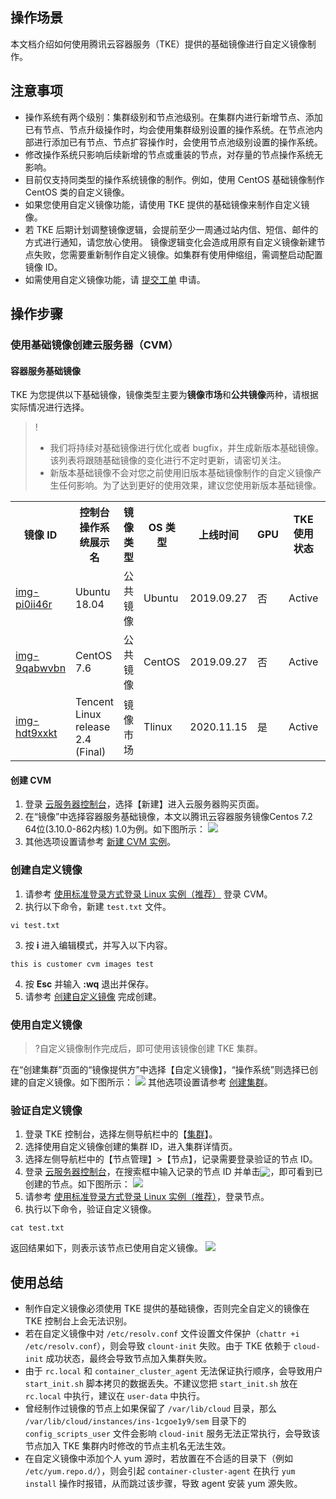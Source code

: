 ## 操作场景
本文档介绍如何使用腾讯云容器服务（TKE）提供的基础镜像进行自定义镜像制作。

## 注意事项
- 操作系统有两个级别：集群级别和节点池级别。在集群内进行新增节点、添加已有节点、节点升级操作时，均会使用集群级别设置的操作系统。在节点池内部进行添加已有节点、节点扩容操作时，会使用节点池级别设置的操作系统。
- 修改操作系统只影响后续新增的节点或重装的节点，对存量的节点操作系统无影响。
- 目前仅支持同类型的操作系统镜像的制作。例如，使用 CentOS 基础镜像制作 CentOS 类的自定义镜像。
- 如果您使用自定义镜像功能，请使用 TKE 提供的基础镜像来制作自定义镜像。
- 若 TKE 后期计划调整镜像逻辑，会提前至少一周通过站内信、短信、邮件的方式进行通知，请您放心使用。
镜像逻辑变化会造成用原有自定义镜像新建节点失败，您需要重新制作自定义镜像。如集群有使用伸缩组，需调整启动配置镜像 ID。
- 如需使用自定义镜像功能，请 [提交工单](https://console.cloud.tencent.com/workorder/category) 申请。


## 操作步骤

### 使用基础镜像创建云服务器（CVM）

#### 容器服务基础镜像

TKE 为您提供以下基础镜像，镜像类型主要为**镜像市场**和**公共镜像**两种，请根据实际情况进行选择。
 >!  
 >- 我们将持续对基础镜像进行优化或者 bugfix，并生成新版本基础镜像。该列表将跟随基础镜像的变化进行不定时更新，请密切关注。
 >- 新版本基础镜像不会对您之前使用旧版本基础镜像制作的自定义镜像产生任何影响。为了达到更好的使用效果，建议您使用新版本基础镜像。

<table>
	<tr>
	<th>镜像 ID </th><th>控制台操作系统展示名</th><th>镜像类型</th><th>OS 类型</th><th>上线时间</th><th>GPU</th><th>TKE 使用状态</th><th>OSName</th><th>备注</th>
	</tr>
	<tr>
	<td><a href="https://console.cloud.tencent.com/cvm/image/detail/8/PUBLIC_IMAGE/img-pi0ii46r"> img-pi0ii46r </a></td>
	<td>Ubuntu 18.04</td>	<td>公共镜像</td>	<td>Ubuntu</td><td>2019.09.27</td>	<td>否</td>	<td>Active</td>
	<td>Ubuntu 18.04.1x86_64</td>
	<td>Ubuntu 18.04.1 公版内核</td>
</tr>
	<tr>
	<td><a href="https://console.cloud.tencent.com/cvm/image/detail/8/PUBLIC_IMAGE/img-9qabwvbn">img-9qabwvbn</a></td>
	<td> CentOS 7.6 </td>	<td>公共镜像</td>	<td>CentOS</td><td>2019.09.27</td>	<td>否</td>	<td>Active</td>
	<td>centos7.6.0_x64</td>
	<td>Centos 7.6 公版内核</td>
</tr>
<tr>
	<td><a href="https://console.cloud.tencent.com/cvm/image/detail?rid=4&id=img-hdt9xxkt">img-hdt9xxkt</a></td>
	<td>Tencent Linux release 2.4 (Final)</td>	<td>镜像市场</td>	<td>Tlinux</td><td>2020.11.15</td><td>是</td>	<td>Active</td>
	<td>tlinux2.4x86_64</td>	<td>Tlinux 公共镜像</td>
</tr>
</table>

#### 创建 CVM
1. 登录 [云服务器控制台](https://console.cloud.tencent.com/cvm/instance)，选择【新建】进入云服务器购买页面。
2. 在“镜像”中选择容器服务基础镜像，本文以腾讯云容器服务镜像Centos 7.2 64位(3.10.0-862内核) 1.0为例。如下图所示：
![](https://main.qcloudimg.com/raw/a53ae34dfe64d4fa30d70d960ab817e6.png)
3. 其他选项设置请参考 [新建 CVM 实例](https://cloud.tencent.com/document/product/213/4855)。


### 创建自定义镜像
1. 请参考 [使用标准登录方式登录 Linux 实例（推荐）](https://cloud.tencent.com/document/product/213/5436) 登录 CVM。
2. 执行以下命令，新建 `test.txt` 文件。
```
vi test.txt
```
3. 按 **i** 进入编辑模式，并写入以下内容。
```
this is customer cvm images test
```
4. 按 **Esc** 并输入 **:wq** 退出并保存。
5. 请参考 [创建自定义镜像](https://cloud.tencent.com/document/product/213/4942) 完成创建。


### 使用自定义镜像
>?自定义镜像制作完成后，即可使用该镜像创建 TKE 集群。
>
在“创建集群”页面的“镜像提供方”中选择【自定义镜像】，“操作系统”则选择已创建的自定义镜像。如下图所示：
![](https://main.qcloudimg.com/raw/53151b87f9b23443e3ef7ba527d3eda2.png)
其他选项设置请参考 [创建集群](https://cloud.tencent.com/document/product/457/32189)。


### 验证自定义镜像
1. 登录 TKE 控制台，选择左侧导航栏中的【[集群](https://console.cloud.tencent.com/tke2/cluster)】。
2. 选择使用自定义镜像创建的集群 ID，进入集群详情页。
3. 选择左侧导航栏中的【节点管理】>【节点】，记录需要登录验证的节点 ID。
4. 登录 [云服务器控制台](https://cloud.tencent.com/product/cvm)，在搜索框中输入记录的节点 ID 并单击<img src="https://main.qcloudimg.com/raw/5244c9e564aa8ae65717a9eb33f94291.png" style="margin:-3px 0px">，即可看到已创建的节点。如下图所示：
![](https://main.qcloudimg.com/raw/610b5fcd57067bfee6aa37c359c716ee.png)
5. 请参考 [使用标准登录方式登录 Linux 实例（推荐）](https://cloud.tencent.com/document/product/213/5436)，登录节点。
6. 执行以下命令，验证自定义镜像。
```
cat test.txt
```
返回结果如下，则表示该节点已使用自定义镜像。
![](https://main.qcloudimg.com/raw/a3c1abdddf1d9b2990b787c849226348.png)

## 使用总结
- 制作自定义镜像必须使用 TKE 提供的基础镜像，否则完全自定义的镜像在 TKE 控制台上会无法识别。
- 若在自定义镜像中对 `/etc/resolv.conf` 文件设置文件保护（`chattr +i /etc/resolv.conf`），则会导致 `clount-init` 失败。由于 TKE 依赖于 `cloud-init` 成功状态，最终会导致节点加入集群失败。
- 由于 `rc.local` 和 `container_cluster_agent` 无法保证执行顺序，会导致用户 `start_init.sh` 脚本拷贝的数据丢失。不建议您把 `start_init.sh` 放在 `rc.local` 中执行，建议在 `user-data` 中执行。
- 曾经制作过镜像的节点上如果保留了 `/var/lib/cloud` 目录，那么 `/var/lib/cloud/instances/ins-1cgoe1y9/sem` 目录下的 `config_scripts_user` 文件会影响 `cloud-init` 服务无法正常执行，会导致该节点加入 TKE 集群内时修改的节点主机名无法生效。
- 在自定义镜像中添加个人 yum 源时，若放置在不合适的目录下（例如 `/etc/yum.repo.d/`），则会引起 `container-cluster-agent` 在执行 `yum install` 操作时报错，从而跳过该步骤，导致 agent 安装 yum 源失败。


<style>
	.params{margin-bottom:0px !important;}
</style>

